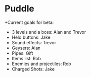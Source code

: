 Puddle
======

*Current goals for beta:

* 3 levels and a boss: Alan and Trevor
* Held buttons: Jake
* Sound effects: Trevor
* Geysers: Alan
* Pipes: Gift
* Items list: Rob
* Enemies and projectiles: Rob
* Charged Shots: Jake
